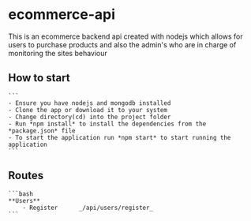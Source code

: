 # ecommerce-api
This is an ecommerce backend api created with nodejs which allows for users to purchase products and also the admin's who are in charge of monitoring the sites behaviour

## How to start
    ```
    - Ensure you have nodejs and mongodb installed
    - Clone the app or download it to your system
    - Change directory(cd) into the project folder
    - Run *npm install* to install the dependencies from the *package.json* file
    - To start the application run *npm start* to start running the application
    ```
## Routes
    ```bash
    **Users**
        - Register      _/api/users/register_
    ```